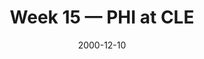 ---
layout: game
title: Week 15 — PHI at CLE
season: 2000
game_id: 2000_15_PHI_CLE
week: 15
date: 2000-12-10
home_team: CLE
away_team: PHI
final_home: 
final_away: 
pbp_url: /assets/data/pbp/2000/2000_15_PHI_CLE.csv.gz
---